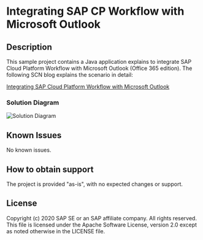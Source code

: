 # Integrating SAP CP Workflow with Microsoft Outlook

## Description
This sample project contains a Java application explains to integrate SAP Cloud Platform Workflow with Microsoft Outlook (Office 365 edition). The following SCN blog explains the scenario in detail:

[Integrating SAP Cloud Platform Workflow with Microsoft Outlook](https://blogs.sap.com/?p=1049876)

### Solution Diagram
![Solution Diagram](https://github.com/SAP/cloud-workflow-samples/blob/master/cf-outlook-integration-sample/images/SolutionArchitecture.png?raw=true)

## Known Issues
No known issues.

## How to obtain support
The project is provided "as-is", with no expected changes or support.

## License
Copyright (c) 2020 SAP SE or an SAP affiliate company. All rights reserved. This file is licensed under the Apache Software License, version 2.0 except as noted otherwise in the LICENSE file.